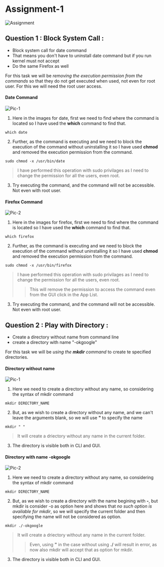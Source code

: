 # Assignment-1

![Assignment](https://github.com/kshitizsaini113/reboot-2.0/blob/master/1/ASSIGNMENT.png?raw=true)

## Question 1 : Block System Call :

* Block system call for date command 
* That means you don't have to uninstall date command but if you run kernel must not accept 
* Do the same Firefox as well

For this task we will be *removing the execution permission from the commands* so that they do not get executed when used, not even for root user. For this we will need the root user access. 

#### Date Command
![Pic-1](https://github.com/kshitizsaini113/reboot-2.0/blob/master/1/QUESTION%201/1.png?raw=true)

1. Here in the images for date, first we need to find where the command is located so I have used the **which** command to find that.
```
which date
```
2. Further, as the command is executing and we need to block the execution of the command without uninstalling it so I have used **chmod** and removed the execution permission from the command.
```
sudo chmod -x /usr/bin/date
```
> I have performed this operation with sudo privilages as I need to change the permission for all the users, even root.
3. Try executing the command, and the command will not be accessible. Not even with root user.

#### Firefox Command
![Pic-2](https://github.com/kshitizsaini113/reboot-2.0/blob/master/1/QUESTION%201/2.png?raw=true)

1. Here in the images for firefox, first we need to find where the command is located so I have used the **which** command to find that.
```
which firefox
```
2. Further, as the command is executing and we need to block the execution of the command without uninstalling it so I have used **chmod** and removed the execution permission from the command.
```
sudo chmod -x /usr/bin/firefox
```
> I have performed this operation with sudo privilages as I need to change the permission for all the users, even root.
>> This will remove the permission to access the command even from the GUI click in the App List. 
3. Try executing the command, and the command will not be accessible. Not even with root user.

## Question 2 : Play with Directory :

* Create a directory without name from command line
* create a directory with name "-okgoogle"

For this task we will be *using the **mkdir** command* to create te specified directories.

#### Directory without name
![Pic-1](https://github.com/kshitizsaini113/reboot-2.0/blob/master/1/QUESTION%202/1.png?raw=true)

1. Here we need to create a directory without any name, so considering the syntax of mkdir command
```
mkdir DIRECTORY_NAME
```
2. But, as we wish to create a directory without any name, and we can't leave the arguments blank, so we will use **"** to specify the name
```
mkdir " "
```
> It will create a driectory without any name in the current folder. 
3. The directory is visible both in CLI and GUI.

#### Directory with name -okgoogle
![Pic-2](https://github.com/kshitizsaini113/reboot-2.0/blob/master/1/QUESTION%202/2.png?raw=true)

1. Here we need to create a directory without any name, so considering the syntax of mkdir command
```
mkdir DIRECTORY_NAME
```
2. But, as we wish to create a directory with the name begining with **-**, but mkdir is consider -o as option here and shows that *no such option is available for mkdir*, so we will specify the current folder and then specifying the name will not be considered as option.
```
mkdir ./-okgoogle
```
> It will create a driectory without any name in the current folder. 
>> Even, using **"** in the case without using **./** will result in error, as now also mkdir will accept that as option for mkdir.
3. The directory is visible both in CLI and GUI.